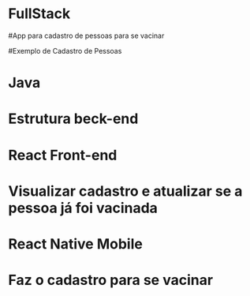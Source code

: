 # FullStack

#App para cadastro de pessoas para se vacinar

#Exemplo de Cadastro de Pessoas 
#
# Java
# Estrutura beck-end
#
# React Front-end
# Visualizar cadastro e atualizar se a pessoa já foi vacinada
# 
# React Native Mobile
# Faz o cadastro para se vacinar
